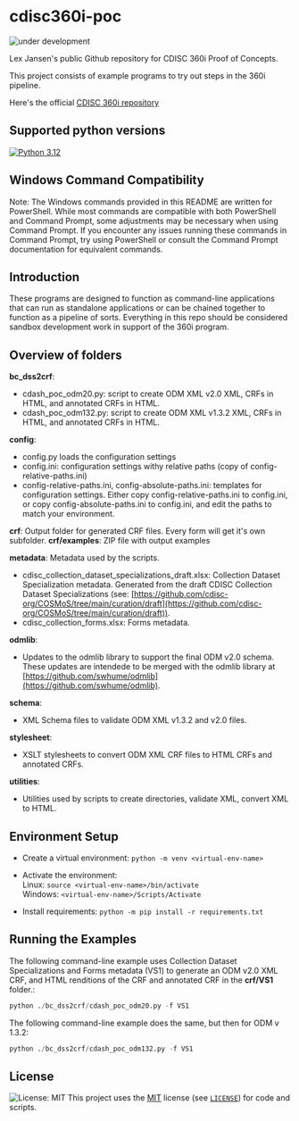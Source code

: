 # cdisc360i-poc

![under development](https://img.shields.io/badge/under-development-blue)

Lex Jansen's public Github repository for CDISC 360i Proof of Concepts.

This project consists of example programs to try out steps in the 360i pipeline.

Here's the official [CDISC 360i repository](https://github.com/cdisc-org/360i)

## Supported python versions

[![Python 3.12](https://img.shields.io/badge/python-3.12-blue.svg)](https://www.python.org/downloads/release/python-3120)

## Windows Command Compatibility

Note: The Windows commands provided in this README are written for PowerShell. While most commands are compatible with both PowerShell and Command Prompt, some adjustments may be necessary when using Command Prompt. If you encounter any issues running these commands in Command Prompt, try using PowerShell or consult the Command Prompt documentation for equivalent commands.

## Introduction

These programs are designed to function as command-line applications that can run as standalone applications or can be chained together to function as a pipeline of sorts. Everything in this repo should be considered sandbox development work in support of the 360i program.

## Overview of folders

**bc_dss2crf**:

- cdash_poc_odm20.py: script to create ODM XML v2.0 XML, CRFs in HTML, and annotated CRFs in HTML.
- cdash_poc_odm132.py: script to create ODM XML v1.3.2 XML, CRFs in HTML, and annotated CRFs in HTML.

**config**:

- config.py loads the configuration settings
- config.ini: configuration settings withy relative paths (copy of config-relative-paths.ini)
- config-relative-paths.ini, config-absolute-paths.ini: templates for configuration settings. Either copy config-relative-paths.ini to config.ini, or copy config-absolute-paths.ini to config.ini, and edit the paths to match your environment.

**crf**: Output folder for generated CRF files. Every form will get it's own subfolder.
**crf/examples**: ZIP file with output examples

**metadata**:  Metadata used by the scripts.

- cdisc_collection_dataset_specializations_draft.xlsx: Collection Dataset Specialization metadata. Generated from the draft CDISC Collection Dataset Specializations (see: [https://github.com/cdisc-org/COSMoS/tree/main/curation/draft](https://github.com/cdisc-org/COSMoS/tree/main/curation/draft)).
- cdisc_collection_forms.xlsx: Forms metadata.

**odmlib**:

- Updates to the odmlib library to support the final ODM v2.0 schema. These updates are intendede to be merged with the odmlib library at [https://github.com/swhume/odmlib](https://github.com/swhume/odmlib).

**schema**:

- XML Schema files to validate ODM XML v1.3.2 and v2.0 files.

**stylesheet**:

- XSLT stylesheets to convert ODM XML CRF files to HTML CRFs and annotated CRFs.

**utilities**:

- Utilities used by scripts to create directories, validate XML, convert XML to HTML.

## Environment Setup

- Create a virtual environment:
`python -m venv <virtual-env-name>`

- Activate the environment:  
Linux: `source <virtual-env-name>/bin/activate`  
Windows: `<virtual-env-name>/Scripts/Activate`

- Install requirements:
`python -m pip install -r requirements.txt`

## Running the Examples

The following command-line example uses Collection Dataset Specializations and Forms metadata (VS1) to generate an ODM v2.0 XML CRF, and HTML renditions of the CRF and annotated CRF in the **crf/VS1** folder.:

```python
python ./bc_dss2crf/cdash_poc_odm20.py -f VS1
```

The following command-line example does the same, but then for ODM v 1.3.2:

```python
python ./bc_dss2crf/cdash_poc_odm132.py -f VS1
```

## License

![License: MIT](https://img.shields.io/badge/License-MIT-blue.svg)
This project uses the [MIT](http://www.opensource.org/licenses/MIT "The MIT License | Open Source Initiative")
license (see [`LICENSE`](LICENSE)) for code and scripts.
